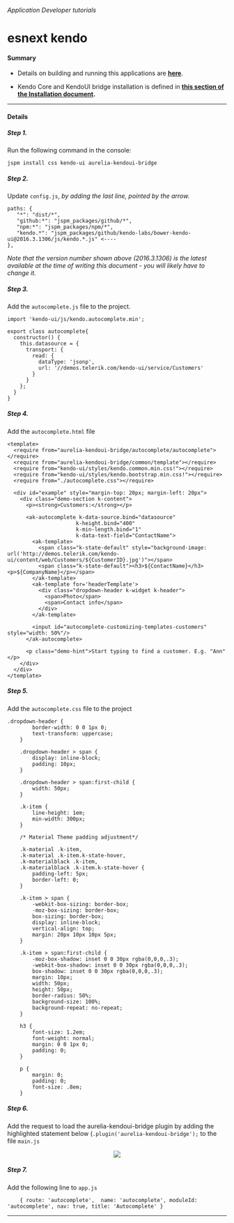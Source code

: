 _Application Developer tutorials_
# esnext kendo

#### Summary
- Details on building and running this applications are **[here](https://github.com/aurelia/skeleton-navigation/blob/master/skeleton-esnext/README.md)**.

- Kendo Core and KendoUI bridge installation is defined in **[this section of the Installation document](https://aurelia-ui-toolkits.gitbooks.io/kendo-ui-sdk-installation/content/installation/installing%20kendo/advanced/core/jspm.html).** 


***

#### Details


##### Step 1. 

Run the following command in the console:

```
jspm install css kendo-ui aurelia-kendoui-bridge
```

##### Step 2.

Update `config.js`, _by adding the last line, pointed by the arrow._

```
paths: {
   "*": "dist/*",
   "github:*": "jspm_packages/github/*",
   "npm:*": "jspm_packages/npm/*",
   "kendo.*": "jspm_packages/github/kendo-labs/bower-kendo-ui@2016.3.1306/js/kendo.*.js" <----
}, 
```
 _Note that the version number shown above (2016.3.1306) is the latest available at the time of writing this document - you will likely have to change it._
 
##### Step 3.

Add the `autocomplete.js` file to the project.

```
import 'kendo-ui/js/kendo.autocomplete.min';

export class autocomplete{
  constructor() {
    this.datasource = {
      transport: {
        read: {
          dataType: 'jsonp',
          url: '//demos.telerik.com/kendo-ui/service/Customers'
        }
      }
    };
  }	
}
```

##### Step 4.

Add the `autocomplete.html` file

```
<template>
  <require from="aurelia-kendoui-bridge/autocomplete/autocomplete"></require>
  <require from="aurelia-kendoui-bridge/common/template"></require>
  <require from="kendo-ui/styles/kendo.common.min.css!"></require>
  <require from="kendo-ui/styles/kendo.bootstrap.min.css!"></require>
  <require from="./autocomplete.css"></require>

  <div id="example" style="margin-top: 20px; margin-left: 20px">
    <div class="demo-section k-content">
      <p><strong>Customers:</strong></p>

      <ak-autocomplete k-data-source.bind="datasource"
                      k-height.bind="400"
                      k-min-length.bind="1"
                      k-data-text-field="ContactName">
        <ak-template>
          <span class="k-state-default" style="background-image: url('http://demos.telerik.com/kendo-ui/content/web/Customers/${CustomerID}.jpg')"></span>
          <span class="k-state-default"><h3>${ContactName}</h3><p>${CompanyName}</p></span>
        </ak-template>
        <ak-template for='headerTemplate'>
          <div class="dropdown-header k-widget k-header">
            <span>Photo</span>
            <span>Contact info</span>
          </div>
        </ak-template>

        <input id="autocomplete-customizing-templates-customers" style="width: 50%"/>
      </ak-autocomplete>

      <p class="demo-hint">Start typing to find a customer. E.g. "Ann" </p>
    </div>
  </div>
</template>
```


##### Step 5.

Add the `autocomplete.css` file to the project

```
.dropdown-header {
        border-width: 0 0 1px 0;
        text-transform: uppercase;
    }

    .dropdown-header > span {
        display: inline-block;
        padding: 10px;
    }

    .dropdown-header > span:first-child {
        width: 50px;
    }

    .k-item {
        line-height: 1em;
        min-width: 300px;
    }

    /* Material Theme padding adjustment*/

    .k-material .k-item,
    .k-material .k-item.k-state-hover,
    .k-materialblack .k-item,
    .k-materialblack .k-item.k-state-hover {
        padding-left: 5px;
        border-left: 0;
    }

    .k-item > span {
        -webkit-box-sizing: border-box;
        -moz-box-sizing: border-box;
        box-sizing: border-box;
        display: inline-block;
        vertical-align: top;
        margin: 20px 10px 10px 5px;
    }

    .k-item > span:first-child {
        -moz-box-shadow: inset 0 0 30px rgba(0,0,0,.3);
        -webkit-box-shadow: inset 0 0 30px rgba(0,0,0,.3);
        box-shadow: inset 0 0 30px rgba(0,0,0,.3);
        margin: 10px;
        width: 50px;
        height: 50px;
        border-radius: 50%;
        background-size: 100%;
        background-repeat: no-repeat;
    }

    h3 {
        font-size: 1.2em;
        font-weight: normal;
        margin: 0 0 1px 0;
        padding: 0;
    }

    p {
        margin: 0;
        padding: 0;
        font-size: .8em;
    }

```

##### Step 6.

Add the request to load the aurelia-kendoui-bridge plugin by adding the highlighted statement below (`.plugin('aurelia-kendoui-bridge');` to the file `main.js`

<p align=center>
  <img src="https://cloud.githubusercontent.com/assets/2712405/21959138/412ffcfc-da8c-11e6-82bd-b326e34e830d.png"></img>
</p>

##### Step 7.

Add the following line to `app.js`
    
```
    { route: 'autocomplete',  name: 'autocomplete', moduleId: 'autocomplete', nav: true, title: 'Autocomplete' }
```
    
***







